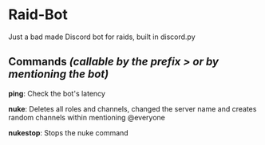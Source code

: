 # Raid-Bot
Just a bad made Discord bot for raids, built in discord.py
## Commands _(callable by the prefix **>** or by mentioning the bot)_
**ping**: Check the bot's latency

**nuke**: Deletes all roles and channels, changed the server name and creates random channels within mentioning @everyone

**nukestop**: Stops the nuke command
